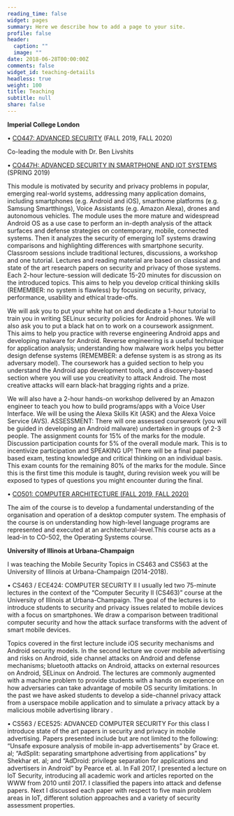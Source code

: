 ```yaml
---
reading_time: false
widget: pages
summary: Here we describe how to add a page to your site.
profile: false
header:
  caption: ""
  image: ""
date: 2018-06-28T00:00:00Z
comments: false
widget_id: teaching-detaiils
headless: true
weight: 100
title: Teaching
subtitle: null
share: false
---
```

**Imperial College London**


• [CO447: ADVANCED SECURITY](https://co447.doc.ic.ac.uk/) (FALL 2019, FALL 2020)

Co-leading the module with Dr. Ben Livshits


• [CO447H: ADVANCED SECURITY IN SMARTPHONE AND IOT SYSTEMS](https://wiki.imperial.ac.uk/x/l7RjBg) (SPRING 2019)

This module is motivated by security and privacy problems in popular, emerging real-world systems, addressing many application domains, including smartphones (e.g. Android and iOS), smarthome platforms (e.g. Samsung Smartthings), Voice Assistants (e.g. Amazon Alexa), drones and autonomous vehicles. The module uses the more mature and widespread Android OS as a use case to perform an in-depth analysis of the attack surfaces and defense strategies on contemporary, mobile, connected systems. Then it analyzes the security of emerging IoT systems drawing comparisons and highlighting differences with smartphone security. Classroom sessions include traditional lectures, discussions, a workshop and one tutorial. Lectures and reading material are based on classical and state of the art research papers on security and privacy of those systems. Each 2-hour lecture-session will dedicate 15-20 minutes for discussion on the introduced topics. This aims to help you develop critical thinking skills (REMEMBER: no system is flawless) by focusing on security, privacy, performance, usability and ethical trade-offs.


We will ask you to put your white hat on and dedicate a 1-hour tutorial to train you in writing SELinux security policies for Android phones. We will also ask you to put a black hat on to work on a coursework assignment. This aims to help you practice with reverse engineering Android apps and developing malware for Android. Reverse engineering is a useful technique for application analysis; understanding how malware work helps you better design defense systems (REMEMBER: a defense system is as strong as its adversary model). The coursework has a guided section to help you understand the Android app development tools, and a discovery-based section where you will use you creativity to attack Android. The most creative attacks will earn black-hat bragging rights and a prize.


We will also have a 2-hour hands-on workshop delivered by an Amazon engineer to teach you how to build programs/apps with a Voice User Interface. We will be using the Alexa Skills Kit (ASK) and the Alexa Voice Service (AVS).
ASSESSMENT: There will one assessed coursework (you will be guided in developing an Android malware) undertaken in groups of 2-3 people. The assignment counts for 15% of the marks for the module. Discussion participation counts for 5% of the overall module mark. This is to incentivize participation and SPEAKING UP! There will be a final paper-based exam, testing knowledge and critical thinking on an individual basis. This exam counts for the remaining 80% of the marks for the module. Since this is the first time this module is taught, during revision week you will be exposed to types of questions you might encounter during the final.

• [CO501: COMPUTER ARCHITECTURE (FALL 2019, FALL 2020)](https://www.doc.ic.ac.uk/~sdemetri/co501_website_fall20/)


The aim of the course is to develop a fundamental understanding of the organisation and operation of a desktop computer system. The emphasis of the course is on understanding how high-level language programs are represented and executed at an architectural-level.This course acts as a lead-in to CO-502, the Operating Systems course.



**University of Illinois at Urbana-Champaign**


I was teaching the Mobile Security Topics in CS463 and CS563 at the University of Illinois at Urbana-Champaign (2014-2018).


• CS463 / ECE424: COMPUTER SECURITY II
I usually led two 75-minute lectures in the context of the “Computer Security II (CS463)” course at the University of Illinois at Urbana-Champaign. The goal of the lectures is to introduce students to security and privacy issues related to mobile devices with a focus on smartphones. We draw a comparison between traditional computer security and how the attack surface transforms with the advent of smart mobile devices.


Topics covered in the first lecture include iOS security mechanisms and Android security models. In the second lecture we cover mobile advertising and risks on Android, side channel attacks on Android and defense mechanisms; bluetooth attacks on Android, attacks on external resources on Android, SELinux on Android. The lectures are commonly augmented with a machine problem to provide students with a hands on experience on how adversaries can take advantage of mobile OS security limitations. In the past we have asked students to develop a side-channel privacy attack from a userspace mobile application and to simulate a privacy attack by a malicious mobile advertising library .


• CS563 / ECE525: ADVANCED COMPUTER SECURITY
For this class I introduce state of the art papers in security and privacy in mobile advertising. Papers presented include but are not limited to the following: “Unsafe exposure analysis of mobile in-app advertisements” by Grace et. al; “AdSplit: separating smartphone advertising from applications” by Shekhar et. al; and “AdDroid: privilege separation for applications and advertisers in Android” by Pearce et. al.
In Fall 2017, I presented a lecture on IoT Security, introducing all academic work and articles reported on the WWW from 2010 until 2017. I classified the papers into attack and defense papers. Next I discussed each paper with respect to five main problem areas in IoT, different solution approaches and a variety of security assessment properties.